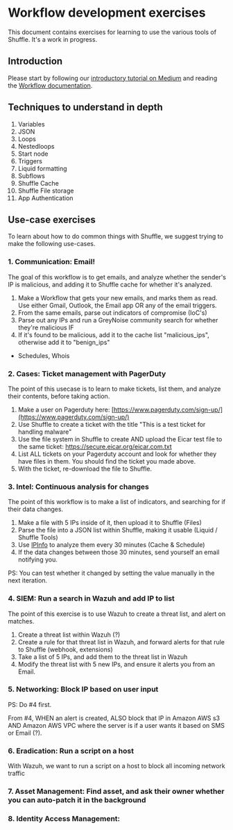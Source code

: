 # Workflow development exercises 
This document contains exercises for learning to use the various tools of Shuffle. It's a work in progress.

## Introduction
Please start by following our [introductory tutorial on Medium](https://medium.com/shuffle-automation/introducing-shuffle-an-open-source-soar-platform-part-1-58a529de7d12) and reading the [Workflow documentation](http://shuffler.io/docs/workflows).

## Techniques to understand in depth
1. Variables
2. JSON
3. Loops
4. Nestedloops
5. Start node
6. Triggers
7. Liquid formatting
8. Subflows
9. Shuffle Cache
10. Shuffle File storage 
11. App Authentication

## Use-case exercises
To learn about how to do common things with Shuffle, we suggest trying to make the following use-cases.

### 1. Communication: Email!
The goal of this workflow is to get emails, and analyze whether the sender's IP is malicious, and adding it to Shuffle cache for whether it's analyzed. 

1. Make a Workflow that gets your new emails, and marks them as read. Use either Gmail, Outlook, the Email app OR any of the email triggers.
2. From the same emails, parse out indicators of compromise (IoC's)
3. Parse out any IPs and run a GreyNoise community search for whether they're malicious IF 
4. If it's found to be malicious, add it to the cache list "malicious_ips", otherwise add it to "benign_ips"

- Schedules, Whois

### 2. Cases: Ticket management with PagerDuty 
The point of this usecase is to learn to make tickets, list them, and analyze their contents, before taking action.

1. Make a user on Pagerduty here: [https://www.pagerduty.com/sign-up/](https://www.pagerduty.com/sign-up/)
2. Use Shuffle to create a ticket with the title "This is a test ticket for handling malware"
3. Use the file system in Shuffle to create AND upload the Eicar test file to the same ticket: https://secure.eicar.org/eicar.com.txt
4. List ALL tickets on your Pagerduty account and look for whether they have files in them. You should find the ticket you made above. 
5. With the ticket, re-download the file to Shuffle.

### 3. Intel: Continuous analysis for changes
The point of this workflow is to make a list of indicators, and searching for if their data changes.

1. Make a file with 5 IPs inside of it, then upload it to Shuffle 					(Files)
2. Parse the file into a JSON list within Shuffle, making it usable 				(Liquid / Shuffle Tools)
3. Use [IPInfo](https://ipinfo.io/signup) to analyze them every 30 minutes 	(Cache & Schedule)
4. If the data changes between those 30 minutes, send yourself an email notifying you. 

PS: You can test whether it changed by setting the value manually in the next iteration.

### 4. SIEM: Run a search in Wazuh and add IP to list
The point of this exercise is to use Wazuh to create a threat list, and alert on matches.

1. Create a threat list within Wazuh (?)
2. Create a rule for that threat list in Wazuh, and forward alerts for that rule to Shuffle (webhook, extensions)
3. Take a list of 5 IPs, and add them to the threat list in Wazuh
4. Modify the threat list with 5 new IPs, and ensure it alerts you from an Email.

### 5. Networking: Block IP based on user input
PS: Do #4 first. 

From #4, WHEN an alert is created, ALSO block that IP in Amazon AWS s3 AND Amazon AWS VPC where the server is if a user wants it based on SMS or Email (?).

### 6. Eradication: Run a script on a host
With Wazuh, we want to run a script on a host to block all incoming network traffic

### 7. Asset Management: Find asset, and ask their owner whether you can auto-patch it in the background
### 8. Identity Access Management:
